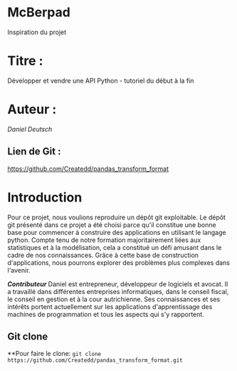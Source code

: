# McBerpad
Inspiration du projet 

# Titre : 
Développer et vendre une API Python - tutoriel du début à la fin

# Auteur : 
*Daniel Deutsch*

## Lien de Git : 
https://github.com/Createdd/pandas_transform_format

# Introduction
Pour ce projet, nous voulions reproduire un dépôt git exploitable. Le dépôt git présenté dans ce projet a été choisi parce qu'il constitue une bonne base pour commencer à construire des applications en utilisant le langage python. Compte tenu de notre formation majoritairement liées aux statistiques et à la modélisation, cela a constitué un défi amusant dans le cadre de nos connaissances. 
Grâce à cette base de construction d'applications, nous pourrons explorer des problèmes plus complexes dans l'avenir. 

***Contributeur***
Daniel est entrepreneur, développeur de logiciels et avocat. Il a travaillé dans différentes entreprises informatiques, dans le conseil fiscal, le conseil en gestion et à la cour autrichienne. Ses connaissances et ses intérêts portent actuellement sur les applications d'apprentissage des machines de programmation et tous les aspects qui s'y rapportent.


## Git clone 

**Pour faire le clone: 
```git clone https://github.com/Createdd/pandas_transform_format.git``` 
